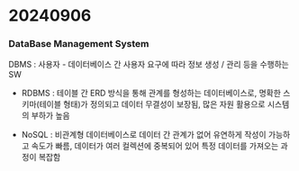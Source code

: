# 20240906

### DataBase Management System

DBMS : 사용자 - 데이터베이스 간 사용자 요구에 따라 정보 생성 / 관리 등을 수행하는 SW

- RDBMS : 테이블 간 ERD 방식을 통해 관계를 형성하는 데이터베이스로, 명확한 스키마(테이블 형태)가 정의되고 데이터 무결성이 보장됨, 많은 자원 활용으로 시스템의 부하가 높음

- NoSQL : 비관계형 데이터베이스로 데이터 간 관계가 없어 유연하게 작성이 가능하고 속도가 빠름, 데이터가 여러 컬렉션에 중복되어 있어 특정 데이터를 가져오는 과정이 복잡함

